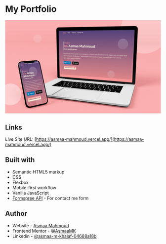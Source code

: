 # My Portfolio

![Design preview for My Portfolio website](./assets/img/preview.png)


## Links

Live Site URL: [https://asmaa-mahmoud.vercel.app/](https://asmaa-mahmoud.vercel.app/)


## Built with

- Semantic HTML5 markup
- CSS
- Flexbox
- Mobile-first workflow
- Vanilla JavaScript
- [Formspree API](https://formspree.io/) - For contact me form


## Author

- Website - [Asmaa Mahmoud](https://asmaa-mahmoud.vercel.app/)
- Frontend Mentor - [@AsmaaMK](https://www.frontendmentor.io/profile/AsmaaMK)
- Linkedin - [@asmaa-m-khalaf-04688a18b](https://www.linkedin.com/in/asmaa-m-khalaf-04688a18b/)